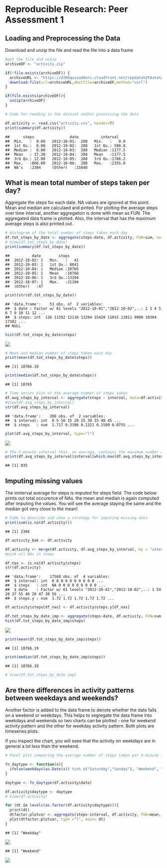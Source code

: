 # Reproducible Research: Peer Assessment 1
## Loading and Preprocessing the Data

Download and unzip the file and read the file into a data frame


```r
#get the file and unzip
archiveDF <- "activity.zip"

if(!file.exists(archiveDF)) {
  archiveURL <- "https://d396qusza40orc.cloudfront.net/repdata%2Fdata%2Factivity.zip"
  download.file(url=archiveURL,destfile=archiveDF,method="curl")
}

if(file.exists(archiveDF)){
  unzip(archiveDF)
}

# Code for reading in the dataset and/or processing the data

df.activity <- read.csv("activity.csv", header=T)
print(summary(df.activity))
```

```
##      steps                date          interval     
##  Min.   :  0.00   2012-10-01:  288   Min.   :   0.0  
##  1st Qu.:  0.00   2012-10-02:  288   1st Qu.: 588.8  
##  Median :  0.00   2012-10-03:  288   Median :1177.5  
##  Mean   : 37.38   2012-10-04:  288   Mean   :1177.5  
##  3rd Qu.: 12.00   2012-10-05:  288   3rd Qu.:1766.2  
##  Max.   :806.00   2012-10-06:  288   Max.   :2355.0  
##  NA's   :2304     (Other)   :15840
```

## What is mean total number of steps taken per day?

Aggregate the steps for each date.  NA values are ignored at this point.  Mean and median are calculaed and pinted.  For plotting the average steps over time interval, another aggregation is done with mean as FUN. The aggregated data frame is plotted.  Also, the interval that has the maximum average steps is also printed out.


```r
# Histogram of the total number of steps taken each day
df.tot_steps_by_date <- aggregate(steps~date, df.activity, FUN=sum, na.rm=T)
# View(df.tot_steps_by_date)
print(summary(df.tot_steps_by_date))
```

```
##          date        steps      
##  2012-10-02: 1   Min.   :   41  
##  2012-10-03: 1   1st Qu.: 8841  
##  2012-10-04: 1   Median :10765  
##  2012-10-05: 1   Mean   :10766  
##  2012-10-06: 1   3rd Qu.:13294  
##  2012-10-07: 1   Max.   :21194  
##  (Other)   :47
```

```r
print(str(df.tot_steps_by_date))
```

```
## 'data.frame':	53 obs. of  2 variables:
##  $ date : Factor w/ 61 levels "2012-10-01","2012-10-02",..: 2 3 4 5 6 7 9 10 11 12 ...
##  $ steps: int  126 11352 12116 13294 15420 11015 12811 9900 10304 17382 ...
## NULL
```

```r
hist(df.tot_steps_by_date$steps)
```

![](PA1_template_files/figure-html/unnamed-chunk-2-1.png)<!-- -->

```r
# Mean and median number of steps taken each day
print(mean(df.tot_steps_by_date$steps))
```

```
## [1] 10766.19
```

```r
print(median(df.tot_steps_by_date$steps))
```

```
## [1] 10765
```

```r
# Time series plot of the average number of steps taken
df.avg_steps_by_interval <- aggregate(steps ~ interval, data=df.activity, FUN=mean, na.rm=T)
#View(df.avg_steps_by_interval)
str(df.avg_steps_by_interval)
```

```
## 'data.frame':	288 obs. of  2 variables:
##  $ interval: int  0 5 10 15 20 25 30 35 40 45 ...
##  $ steps   : num  1.717 0.3396 0.1321 0.1509 0.0755 ...
```

```r
plot(df.avg_steps_by_interval, type="l")
```

![](PA1_template_files/figure-html/unnamed-chunk-2-2.png)<!-- -->

```r
# The 5-minute interval that, on average, contains the maximum number of steps
print(df.avg_steps_by_interval$interval[which.max(df.avg_steps_by_interval$steps)])
```

```
## [1] 835
```
## Imputing missing values

The innterval average for steps is imputed for steps field.  The code below prints out total occurence of NAs. the mean and median is again computed after imputing the values.  You will see the average staying the same and the median got very close to the mean!


```r
# Code to describe and show a strategy for imputing missing data
print(sum(is.na(df.activity)))
```

```
## [1] 2304
```

```r
df.activity_bak <- df.activity

df.activity <- merge(df.activity, df.avg_steps_by_interval, by = "interval", suffixes = c("",".y"))
#pick all NAs in steps

df_nas <- is.na(df.activity$steps)
str(df.activity)
```

```
## 'data.frame':	17568 obs. of  4 variables:
##  $ interval: int  0 0 0 0 0 0 0 0 0 0 ...
##  $ steps   : int  NA 0 0 0 0 0 0 0 0 0 ...
##  $ date    : Factor w/ 61 levels "2012-10-01","2012-10-02",..: 1 54 28 37 55 46 20 47 38 56 ...
##  $ steps.y : num  1.72 1.72 1.72 1.72 1.72 ...
```

```r
df.activity$steps[df_nas] <- df.activity$steps.y[df_nas]

df.tot_steps_by_date_imp <- aggregate(steps~date, df.activity, FUN=sum, na.rm=T)
hist(df.tot_steps_by_date_imp$steps)
```

![](PA1_template_files/figure-html/unnamed-chunk-3-1.png)<!-- -->

```r
print(mean(df.tot_steps_by_date_imp$steps))
```

```
## [1] 10766.19
```

```r
print(median(df.tot_steps_by_date_imp$steps))
```

```
## [1] 10766.19
```

```r
# View(df.tot_steps_by_date_imp)
```
## Are there differences in activity patterns between weekdays and weekends?

Another factor is added to the data frame to denote whether the date falls on a weekend or weekdays.  This helps to segregate the data frame into weekdays and weekends so two charts can be plotted - one for weekend activity pattern and the other for weekday activity pattern.  Both plots are timeseries plots.

If you inspect the chart, you will seee that the activity on weekdays are in general a lot less than the weekend.


```r
# Panel plot comparing the average number of steps taken per 5-minute interval across weekdays and weekends

fn_daytype <- function(x){
  ifelse(weekdays(as.Date(x)) %in% c("Saturday","Sunday"), "Weekend", "Weekday")
}

daytype <- fn_daytype(df.activity$date)

df.activity$daytype <- daytype
# View(df.activity)

for (dt in levels(as.factor(df.activity$daytype))){
  print(dt)
  dtfactor.plotvar <- aggregate(steps~interval, df.activity, FUN=mean, subset=df.activity$daytype==dt)
  plot(dtfactor.plotvar, type ="l", main= dt)
}
```

```
## [1] "Weekday"
```

![](PA1_template_files/figure-html/unnamed-chunk-4-1.png)<!-- -->

```
## [1] "Weekend"
```

![](PA1_template_files/figure-html/unnamed-chunk-4-2.png)<!-- -->
